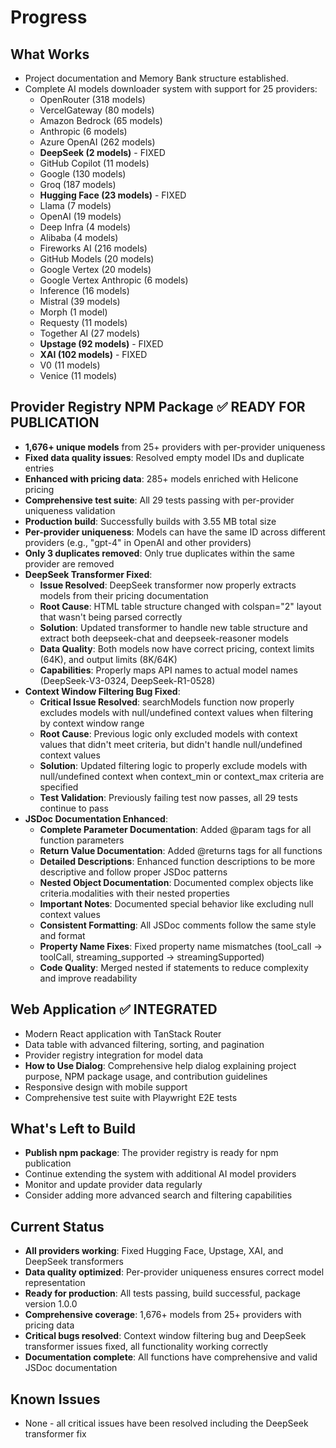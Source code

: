 # Progress

## What Works
- Project documentation and Memory Bank structure established.
- Complete AI models downloader system with support for 25 providers:
  - OpenRouter (318 models)
  - VercelGateway (80 models)
  - Amazon Bedrock (65 models)
  - Anthropic (6 models)
  - Azure OpenAI (262 models)
  - **DeepSeek (2 models)** - FIXED
  - GitHub Copilot (11 models)
  - Google (130 models)
  - Groq (187 models)
  - **Hugging Face (23 models)** - FIXED
  - Llama (7 models)
  - OpenAI (19 models)
  - Deep Infra (4 models)
  - Alibaba (4 models)
  - Fireworks AI (216 models)
  - GitHub Models (20 models)
  - Google Vertex (20 models)
  - Google Vertex Anthropic (6 models)
  - Inference (16 models)
  - Mistral (39 models)
  - Morph (1 model)
  - Requesty (11 models)
  - Together AI (27 models)
  - **Upstage (92 models)** - FIXED
  - **XAI (102 models)** - FIXED
  - V0 (11 models)
  - Venice (11 models)

## Provider Registry NPM Package ✅ READY FOR PUBLICATION
- **1,676+ unique models** from 25+ providers with per-provider uniqueness
- **Fixed data quality issues**: Resolved empty model IDs and duplicate entries
- **Enhanced with pricing data**: 285+ models enriched with Helicone pricing
- **Comprehensive test suite**: All 29 tests passing with per-provider uniqueness validation
- **Production build**: Successfully builds with 3.55 MB total size
- **Per-provider uniqueness**: Models can have the same ID across different providers (e.g., "gpt-4" in OpenAI and other providers)
- **Only 3 duplicates removed**: Only true duplicates within the same provider are removed
- **DeepSeek Transformer Fixed**: 
  - **Issue Resolved**: DeepSeek transformer now properly extracts models from their pricing documentation
  - **Root Cause**: HTML table structure changed with colspan="2" layout that wasn't being parsed correctly
  - **Solution**: Updated transformer to handle new table structure and extract both deepseek-chat and deepseek-reasoner models
  - **Data Quality**: Both models now have correct pricing, context limits (64K), and output limits (8K/64K)
  - **Capabilities**: Properly maps API names to actual model names (DeepSeek-V3-0324, DeepSeek-R1-0528)
- **Context Window Filtering Bug Fixed**: 
  - **Critical Issue Resolved**: searchModels function now properly excludes models with null/undefined context values when filtering by context window range
  - **Root Cause**: Previous logic only excluded models with context values that didn't meet criteria, but didn't handle null/undefined context values
  - **Solution**: Updated filtering logic to properly exclude models with null/undefined context when context_min or context_max criteria are specified
  - **Test Validation**: Previously failing test now passes, all 29 tests continue to pass
- **JSDoc Documentation Enhanced**:
  - **Complete Parameter Documentation**: Added @param tags for all function parameters
  - **Return Value Documentation**: Added @returns tags for all functions
  - **Detailed Descriptions**: Enhanced function descriptions to be more descriptive and follow proper JSDoc patterns
  - **Nested Object Documentation**: Documented complex objects like criteria.modalities with their nested properties
  - **Important Notes**: Documented special behavior like excluding null context values
  - **Consistent Formatting**: All JSDoc comments follow the same style and format
  - **Property Name Fixes**: Fixed property name mismatches (tool_call → toolCall, streaming_supported → streamingSupported)
  - **Code Quality**: Merged nested if statements to reduce complexity and improve readability

## Web Application ✅ INTEGRATED
- Modern React application with TanStack Router
- Data table with advanced filtering, sorting, and pagination
- Provider registry integration for model data
- **How to Use Dialog**: Comprehensive help dialog explaining project purpose, NPM package usage, and contribution guidelines
- Responsive design with mobile support
- Comprehensive test suite with Playwright E2E tests

## What's Left to Build
- **Publish npm package**: The provider registry is ready for npm publication
- Continue extending the system with additional AI model providers
- Monitor and update provider data regularly
- Consider adding more advanced search and filtering capabilities

## Current Status
- **All providers working**: Fixed Hugging Face, Upstage, XAI, and DeepSeek transformers
- **Data quality optimized**: Per-provider uniqueness ensures correct model representation
- **Ready for production**: All tests passing, build successful, package version 1.0.0
- **Comprehensive coverage**: 1,676+ models from 25+ providers with pricing data
- **Critical bugs resolved**: Context window filtering bug and DeepSeek transformer issues fixed, all functionality working correctly
- **Documentation complete**: All functions have comprehensive and valid JSDoc documentation

## Known Issues
- None - all critical issues have been resolved including the DeepSeek transformer fix 